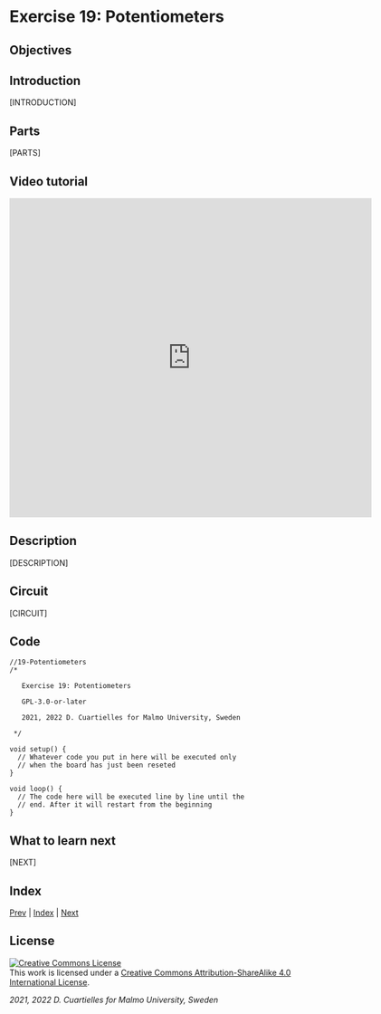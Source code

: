 # Exercise 19: Potentiometers

## Objectives



## Introduction

[INTRODUCTION]

## Parts

[PARTS]

## Video tutorial

<iframe src="https://player.vimeo.com/video/527713993?h=b942914a3a" width="640" height="564" frameborder="0" allow="autoplay; fullscreen" allowfullscreen></iframe>

## Description

[DESCRIPTION]

## Circuit

[CIRCUIT]

## Code

```c_cpp
//19-Potentiometers
/*

   Exercise 19: Potentiometers

   GPL-3.0-or-later

   2021, 2022 D. Cuartielles for Malmo University, Sweden

 */

void setup() {
  // Whatever code you put in here will be executed only 
  // when the board has just been reseted
}

void loop() {
  // The code here will be executed line by line until the 
  // end. After it will restart from the beginning
}
```

## What to learn next

[NEXT]

## Index

[Prev](../18-Resistors/18-Resistors.md) |  [Index](../course_index.md) |  [Next](../20-Experiment_ButtonsRGB/20-Experiment_ButtonsRGB.md)

## License

<a rel="license" href="http://creativecommons.org/licenses/by-sa/4.0/"><img alt="Creative Commons License" style="border-width:0" src="https://i.creativecommons.org/l/by-sa/4.0/80x15.png" /></a><br />This work is licensed under a <a rel="license" href="http://creativecommons.org/licenses/by-sa/4.0/">Creative Commons Attribution-ShareAlike 4.0 International License</a>.

*2021, 2022 D. Cuartielles for Malmo University, Sweden*
